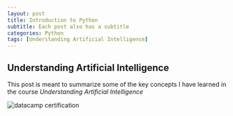 ```yaml
---
layout: post
title: Introduction to Python
subtitle: Each post also has a subtitle
categories: Python
tags: [Understanding Artificial Intelligence]
---
```


## Understanding Artificial Intelligence

This post is meant to summarize some of the key concepts I have learned in the course *Understanding Artificial Intelligence*


![datacamp certification](/assets/images/banners/AI.jpg)
